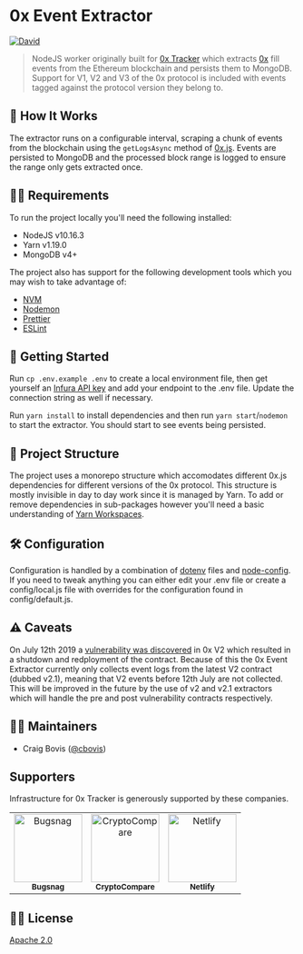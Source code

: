 # 0x Event Extractor

[![David](https://img.shields.io/david/0xtracker/0x-event-extractor.svg?style=flat-square)](https://github.com/0xTracker/0x-event-extractor)

> NodeJS worker originally built for [0x Tracker](https://0xtracker.com) which extracts [0x](https://0xproject.com) fill events from the Ethereum blockchain and persists them to MongoDB. Support for V1, V2 and V3 of the 0x protocol is included with events tagged against the protocol version they belong to.

## 🧐 How It Works

The extractor runs on a configurable interval, scraping a chunk of events from the blockchain using the `getLogsAsync` method of [0x.js](https://www.0xproject.com/docs/0x.js). Events are persisted to MongoDB and the processed block range is logged to ensure the range only gets extracted once.

## 👮‍♂️ Requirements

To run the project locally you'll need the following installed:

- NodeJS v10.16.3
- Yarn v1.19.0
- MongoDB v4+

The project also has support for the following development tools which you may wish to take advantage of:

- [NVM](https://github.com/creationix/nvm)
- [Nodemon](https://nodemon.io/)
- [Prettier](https://prettier.io/docs/en/editors.html)
- [ESLint](https://eslint.org/docs/user-guide/integrations#editors)

## 🐣 Getting Started

Run `cp .env.example .env` to create a local environment file, then get yourself an [Infura API key](https://infura.io/register) and add your endpoint to the .env file. Update the connection string as well if necessary.

Run `yarn install` to install dependencies and then run `yarn start`/`nodemon` to start the extractor. You should start to see events being persisted.

## 🌳 Project Structure

The project uses a monorepo structure which accomodates different 0x.js dependencies for different versions of the 0x protocol. This structure is mostly invisible in day to day work since it is managed by Yarn. To add or remove dependencies in sub-packages however you'll need a basic understanding of [Yarn Workspaces](https://yarnpkg.com/en/docs/workspaces).

## 🛠 Configuration

Configuration is handled by a combination of [dotenv](https://github.com/motdotla/dotenv) files and [node-config](https://github.com/lorenwest/node-config). If you need to tweak anything you can either edit your .env file or create a config/local.js file with overrides for the configuration found in config/default.js.

## ⚠️ Caveats

On July 12th 2019 a [vulnerability was discovered](https://blog.0xproject.com/post-mortem-0x-v2-0-exchange-vulnerability-763015399578) in 0x V2 which resulted in a shutdown and redployment of the contract. Because of this the 0x Event Extractor currently only collects event logs from the latest V2 contract (dubbed v2.1), meaning that V2 events before 12th July are not collected. This will be improved in the future by the use of v2 and v2.1 extractors which will handle the pre and post vulnerability contracts respectively.

## 👨‍💻 Maintainers

- Craig Bovis ([@cbovis](https://github.com/cbovis))

## Supporters

Infrastructure for 0x Tracker is generously supported by these companies.

<table>
  <tr>
    <td align="center"><a href="https://bugsnag.com"><img src="https://0xtracker.com/assets/supporters/bugsnag.png" width="120px;" alt="Bugsnag"/><br /><sub><b>Bugsnag</b></sub></a></td>
    <td align="center"><a href="https://cryptocompare.com"><img src="https://0xtracker.com/assets/supporters/crypto-compare.png" width="120px;" alt="CryptoCompare"/><br /><sub><b>CryptoCompare</b></sub></a></td>
    <td align="center"><a href="https://netlify.com"><img src="https://0xtracker.com/assets/supporters/netlify.png" width="120px;" alt="Netlify"/><br /><sub><b>Netlify</b></sub></a></td>
  </tr>
</table>

## 👩‍⚖️ License

[Apache 2.0](https://github.com/0xTracker/0x-event-extractor/blob/master/LICENSE)

